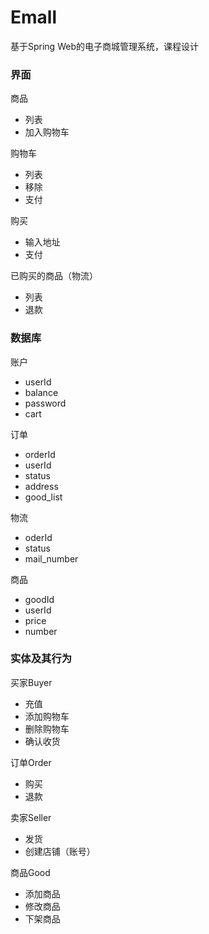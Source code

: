 # Emall
基于Spring Web的电子商城管理系统，课程设计



### 界面
商品
- 列表
- 加入购物车

购物车
- 列表
- 移除
- 支付

购买
- 输入地址
- 支付

已购买的商品（物流）
- 列表
- 退款

### 数据库

账户
- userId 
- balance
- password
- cart

订单
- orderId
- userId
- status
- address
- good_list

物流
- oderId
- status
- mail_number

商品
- goodId
- userId
- price
- number



### 实体及其行为
买家Buyer
- 充值
- 添加购物车
- 删除购物车
- 确认收货

订单Order
- 购买
- 退款

卖家Seller
- 发货
- 创建店铺（账号）

商品Good
- 添加商品
- 修改商品
- 下架商品


